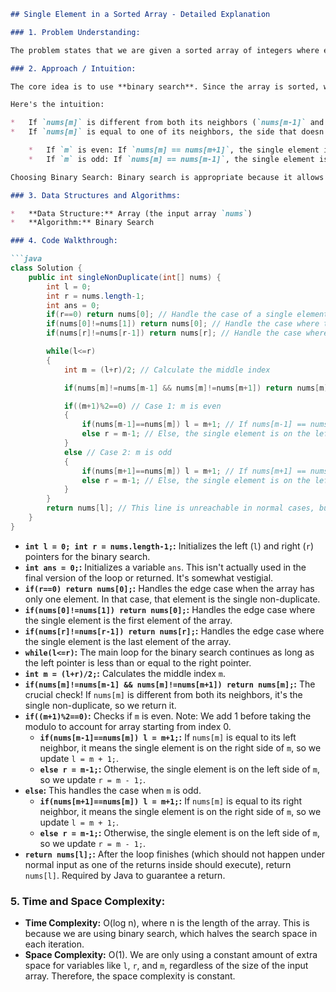 ```markdown
## Single Element in a Sorted Array - Detailed Explanation

### 1. Problem Understanding:

The problem states that we are given a sorted array of integers where every element appears exactly twice, except for one element which appears only once.  Our task is to find this single element that appears only once.

### 2. Approach / Intuition:

The core idea is to use **binary search**. Since the array is sorted, we can leverage this property to efficiently locate the single element. The crux of the binary search is to observe the patterns around the middle element `nums[m]`.

Here's the intuition:

*   If `nums[m]` is different from both its neighbors (`nums[m-1]` and `nums[m+1]`), then `nums[m]` is the single element.
*   If `nums[m]` is equal to one of its neighbors, the side that doesn't have the single element will have an **even** number of elements. The side with the single element will have an **odd** number of elements. By identifying which half has an odd number of elements, we can narrow down our search. Specifically, we need to check the indices:

    *   If `m` is even: If `nums[m] == nums[m+1]`, the single element is on the right (move `l`). Else, the single element is on the left (move `r`).
    *   If `m` is odd: If `nums[m] == nums[m-1]`, the single element is on the right (move `l`). Else, the single element is on the left (move `r`).  This is due to the paired nature of elements - if an odd index element is equal to the previous element it's part of a pair and the singular element will be to the right.

Choosing Binary Search: Binary search is appropriate because it allows us to reduce the search space by half in each iteration, resulting in logarithmic time complexity, which is far more efficient than a linear search.

### 3. Data Structures and Algorithms:

*   **Data Structure:** Array (the input array `nums`)
*   **Algorithm:** Binary Search

### 4. Code Walkthrough:

```java
class Solution {
    public int singleNonDuplicate(int[] nums) {
        int l = 0;
        int r = nums.length-1;
        int ans = 0;
        if(r==0) return nums[0]; // Handle the case of a single element array
        if(nums[0]!=nums[1]) return nums[0]; // Handle the case where the single element is the first element
        if(nums[r]!=nums[r-1]) return nums[r]; // Handle the case where the single element is the last element

        while(l<=r)
        {
            int m = (l+r)/2; // Calculate the middle index

            if(nums[m]!=nums[m-1] && nums[m]!=nums[m+1]) return nums[m]; // Check if nums[m] is the single element

            if((m+1)%2==0) // Case 1: m is even
            {
                if(nums[m-1]==nums[m]) l = m+1; // If nums[m-1] == nums[m], the single element is on the right side
                else r = m-1; // Else, the single element is on the left side
            }
            else // Case 2: m is odd
            {
                if(nums[m+1]==nums[m]) l = m+1; // If nums[m+1] == nums[m], the single element is on the right side
                else r = m-1; // Else, the single element is on the left side
            }
        }
        return nums[l]; // This line is unreachable in normal cases, but required by Java's syntax.
    }
}
```

*   **`int l = 0; int r = nums.length-1;`:** Initializes the left (`l`) and right (`r`) pointers for the binary search.
*   **`int ans = 0;`:** Initializes a variable `ans`. This isn't actually used in the final version of the loop or returned. It's somewhat vestigial.
*   **`if(r==0) return nums[0];`:** Handles the edge case when the array has only one element. In that case, that element is the single non-duplicate.
*   **`if(nums[0]!=nums[1]) return nums[0];`:** Handles the edge case where the single element is the first element of the array.
*   **`if(nums[r]!=nums[r-1]) return nums[r];`:** Handles the edge case where the single element is the last element of the array.
*   **`while(l<=r)`:** The main loop for the binary search continues as long as the left pointer is less than or equal to the right pointer.
*   **`int m = (l+r)/2;`:** Calculates the middle index `m`.
*   **`if(nums[m]!=nums[m-1] && nums[m]!=nums[m+1]) return nums[m];`:**  The crucial check! If `nums[m]` is different from both its neighbors, it's the single non-duplicate, so we return it.
*   **`if((m+1)%2==0)`:** Checks if `m` is even. Note: We add 1 before taking the modulo to account for array starting from index 0.
    *   **`if(nums[m-1]==nums[m]) l = m+1;`:** If `nums[m]` is equal to its left neighbor, it means the single element is on the right side of `m`, so we update `l = m + 1;`.
    *   **`else r = m-1;`:** Otherwise, the single element is on the left side of `m`, so we update `r = m - 1;`.
*   **`else`:**  This handles the case when `m` is odd.
    *   **`if(nums[m+1]==nums[m]) l = m+1;`:** If `nums[m]` is equal to its right neighbor, it means the single element is on the right side of `m`, so we update `l = m + 1;`.
    *   **`else r = m-1;`:** Otherwise, the single element is on the left side of `m`, so we update `r = m - 1;`.
*   **`return nums[l];`:** After the loop finishes (which should not happen under normal input as one of the returns inside should execute), return `nums[l]`. Required by Java to guarantee a return.

### 5. Time and Space Complexity:

*   **Time Complexity:** O(log n), where n is the length of the array. This is because we are using binary search, which halves the search space in each iteration.
*   **Space Complexity:** O(1). We are only using a constant amount of extra space for variables like `l`, `r`, and `m`, regardless of the size of the input array. Therefore, the space complexity is constant.
